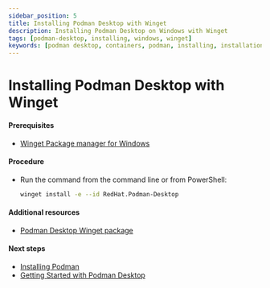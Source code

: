 ```yaml
---
sidebar_position: 5
title: Installing Podman Desktop with Winget
description: Installing Podman Desktop on Windows with Winget
tags: [podman-desktop, installing, windows, winget]
keywords: [podman desktop, containers, podman, installing, installation, windows, winget]
---
```


# Installing Podman Desktop with Winget

#### Prerequisites

- [Winget Package manager for Windows](https://aka.ms/getwinget)

#### Procedure

- Run the command from the command line or from PowerShell:

  ```sh
  winget install -e --id RedHat.Podman-Desktop
  ```

#### Additional resources

- [Podman Desktop Winget package](https://winget.run/pkg/RedHat/Podman-Desktop)

#### Next steps

- [Installing Podman](installing-podman-with-podman-desktop)
- [Getting Started with Podman Desktop](/docs/getting-started/getting-started)
